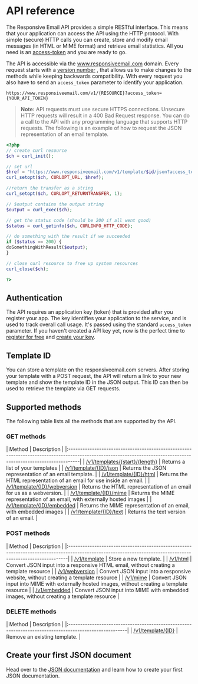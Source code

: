 # API reference
The Responsive Email API provides a simple RESTful interface. This means that your application can access
the API using the HTTP protocol. With simple (secure) HTTP calls you can create, store and modify
email messages (in HTML or MIME format) and retrieve email statistics.
All you need is an [access-token](https://www.responsiveemail.com/app/#/admin/api-access) and you are ready to go.

The API is accessible via the www.responsiveemail.com domain. Every request starts with
a [version number](copernica-docs:ResponsiveEmail/api/versions) , that allows us to make
changes to the methods while keeping backwards compatibility. With every request you also
have to send an `access_token` parameter to identify your application.

```
https://www.responsiveemail.com/v1/{RESOURCE}?access_token={YOUR_API_TOKEN}
```
> **Note:** API requests must use secure HTTPS connections. Unsecure HTTP requests will result
in a 400 Bad Request response. You can do a call to the API with any programming language that
supports HTTP requests. The following is an example of how to request the JSON representation of an email template.


```php
<?php
// create curl resource
$ch = curl_init();

// set url
$href = "https://www.responsiveemail.com/v1/template/$id/json?access_token=$token";
curl_setopt($ch, CURLOPT_URL, $href);

//return the transfer as a string
curl_setopt($ch, CURLOPT_RETURNTRANSFER, 1);

// $output contains the output string
$output = curl_exec($ch);

// get the status code (should be 200 if all went good)
$status = curl_getinfo($ch, CURLINFO_HTTP_CODE);

// do something with the result if we succeeded
if ($status == 200) {
doSomethingWithResult($output);
}

// close curl resource to free up system resources
curl_close($ch);

?>
```

## Authentication

The API requires an application key (token) that is provided after you register your app. The key
identifies your application to the service, and is used to track overall call usage. It's passed
using the standard `access_token` parameter. If you haven't created a API key yet, now is the
perfect time to [register for free](https://www.responsiveemail.com/app/#/menu/register "register for free") and
[create your key](https://www.responsiveemail.com/app/#/admin/responsive-api "create your key").

## Template ID

You can store a template on the responsiveemail.com servers. After storing your template with a POST
request, the API will return a link to your new template and show the template ID in the JSON output.
This ID can then be used to retrieve the template via GET requests.

## Supported methods

The following table lists all the methods that are supported by the API.

### GET methods

| Method | Description                                                                                                                                             |
|:-----------------------------------------------------------------------------------------------------------------------------------------------------------------|
| [/v1/templates/{start}/{length}](copernica-docs:ResponsiveEmail/api/get-templates/) | Returns a list of your templates                                           |
| [/v1/template/{ID}/json](copernica-docs:ResponsiveEmail/api/get-template-json) | Returns the JSON representation of an email template.                           |
| [/v1/template/{ID}/html](copernica-docs:ResponsiveEmail/api/get-template-html) | Returns the HTML representation of an email for use inside an email.            |
| [/v1/template/{ID}/webversion](copernica-docs:ResponsiveEmail/api/get-template-webversion) | Returns the HTML representation of an email for us as a webversion. |
| [/v1/template/{ID}/mime](copernica-docs:ResponsiveEmail/api/get-template-mime) | Returns the MIME representation of an email, with externally hosted images      |
| [/v1/template/{ID}/embedded](copernica-docs:ResponsiveEmail/api/get-template-embedded) | Returns the MIME representation of an email, with embedded images       |
| [/v1/template/{ID}/text](copernica-docs:ResponsiveEmail/api/get-template-text) | Returns the text version of an email.                                           |

### POST methods

| Method | Description                                                                                                                                        |
|:------------------------------------------------------------------------------------------------------------------------------------------------------------|
| [/v1/template](copernica-docs:ResponsiveEmail/api/post-template) | Store a new template.                                                                    |
| [/v1/html](copernica-docs:ResponsiveEmail/api/post-html) | Convert JSON input into a responsive HTML email, without creating a template resource            |
| [/v1/webversion](copernica-docs:ResponsiveEmail/api/post-webversion) | Convert JSON input into a responsive website, without creating a template resource   |
| [/v1/mime](copernica-docs:ResponsiveEmail/api/post-mime) | Convert JSON input into MIME with externally hosted images, without creating a template resource |
| [/v1/embedded](copernica-docs:ResponsiveEmail/api/post-embedded) | Convert JSON input into MIME with embedded images, without creating a template resource  |

### DELETE methods

| Method | Description                                                                                   |
|:-------------------------------------------------------------------------------------------------------|
| [/v1/template/{ID}](copernica-docs:ResponsiveEmail/api/delete-template) | Remove an existing template. |

## Create your first JSON document
Head over to the [JSON documentation](copernica-docs:ResponsiveEmail/json/introduction "JSON documentation") and learn how to create your first JSON documentation.
